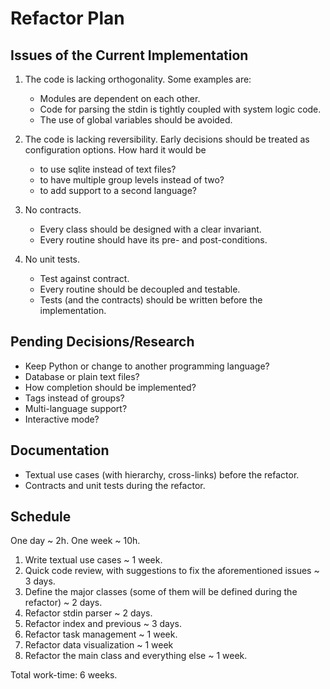 # Refactor Plan

## Issues of the Current Implementation

1. The code is lacking orthogonality. Some examples are:
    * Modules are dependent on each other.
    * Code for parsing the stdin is tightly coupled with system logic code.
    * The use of global variables should be avoided.

2. The code is lacking reversibility. Early decisions should be treated as
   configuration options. How hard it would be
    * to use sqlite instead of text files?
    * to have multiple group levels instead of two?
    * to add support to a second language?

3. No contracts.
    * Every class should be designed with a clear invariant.
    * Every routine should have its pre- and post-conditions.

4. No unit tests.
    * Test against contract.
    * Every routine should be decoupled and testable.
    * Tests (and the contracts) should be written before the implementation.

## Pending Decisions/Research

* Keep Python or change to another programming language?
* Database or plain text files?
* How completion should be implemented?
* Tags instead of groups?
* Multi-language support?
* Interactive mode?

## Documentation

* Textual use cases (with hierarchy, cross-links) before the refactor.
* Contracts and unit tests during the refactor.

## Schedule

One day ~ 2h. One week ~ 10h.

1. Write textual use cases ~ 1 week.
2. Quick code review, with suggestions to fix the aforementioned issues ~ 3 days.
3. Define the major classes (some of them will be defined during the refactor) ~ 2 days.
4. Refactor stdin parser ~ 2 days.
5. Refactor index and previous ~ 3 days.
6. Refactor task management ~ 1 week.
7. Refactor data visualization ~ 1 week
7. Refactor the main class and everything else ~ 1 week.

Total work-time: 6 weeks.
